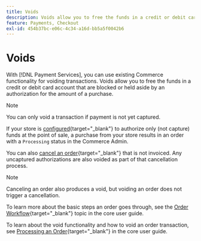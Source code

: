 ```yaml
---
title: Voids
description: Voids allow you to free the funds in a credit or debit card account that are blocked or held aside by an authorization for the amount of a purchase.
feature: Payments, Checkout
exl-id: 454b37bc-e06c-4c34-a16d-bb5a5f0042b6
---
```

# Voids

With [!DNL Payment Services], you can use existing Commerce functionality for voiding transactions. Voids allow you to free the funds in a credit or debit card account that are blocked or held aside by an authorization for the amount of a purchase.

>[!NOTE]
>
>You can only void a transaction if payment is not yet captured.

If your store is [configured](https://experienceleague.adobe.com/en/docs/commerce-admin/config/sales/payment-methods/payment-methods#payment-actions){target="_blank"} to authorize only (not capture) funds at the point of sale, a purchase from your store results in an order with a `Processing` status in the Commerce Admin.

You can also [cancel an order](https://experienceleague.adobe.com/en/docs/commerce-admin/stores-sales/point-of-purchase/assist/customer-account-create-order){target="_blank"} that is not invoiced. Any uncaptured authorizations are also voided as part of that cancellation process.

>[!NOTE]
>
>Canceling an order also produces a void, but voiding an order does not trigger a cancellation.

To learn more about the basic steps an order goes through, see the [Order Workflow](https://experienceleague.adobe.com/en/docs/commerce-admin/stores-sales/order-management/orders/order-processing){target="_blank"} topic in the core user guide.

To learn about the void functionality and how to void an order transaction, see [Processing an Order](https://experienceleague.adobe.com/en/docs/commerce-admin/stores-sales/order-management/orders/order-processing#process-an-order){target="_blank"} in the core user guide.
